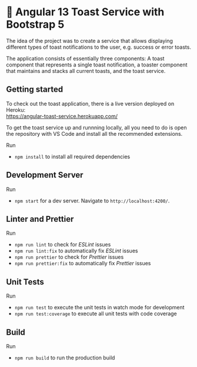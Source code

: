 # 🍞 Angular 13 Toast Service with Bootstrap 5

The idea of the project was to create a service that allows displaying different types of toast notifications to the user, e.g. success or error toasts.

The application consists of essentially three components: A toast component that represents a single toast notification, a toaster component that maintains and stacks all current toasts, and the toast service.

## Getting started

To check out the toast application, there is a live version deployed on Heroku:  
https://angular-toast-service.herokuapp.com/

To get the toast service up and runnning locally, all you need to do is open the repository with VS Code and install all the recommended extensions.

Run

- `npm install` to install all required dependencies

## Development Server

Run

- `npm start` for a dev server. Navigate to `http://localhost:4200/`.

## Linter and Prettier

Run

- `npm run lint` to check for _ESLint_ issues
- `npm run lint:fix` to automatically fix _ESLint_ issues
- `npm run prettier` to check for _Prettier_ issues
- `npm run prettier:fix` to automatically fix _Prettier_ issues

## Unit Tests

Run

- `npm run test` to execute the unit tests in watch mode for development
- `npm run test:coverage` to execute all unit tests with code coverage

## Build

Run

- `npm run build` to run the production build
